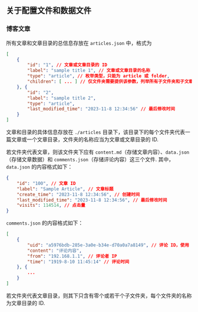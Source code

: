 ## 关于配置文件和数据文件

### 博客文章

所有文章和文章目录的总信息存放在 `articles.json` 中，格式为

```json
[
    {
        "id": "1", // 文章或文章目录的 ID
        "label": "sample title 1", // 文章或文章目录的名称
        "type": "article", // 枚举类型，只能为 article 或 folder,
        "children": [ ... ] // 仅文件夹需要提供该参数，列举所有子文件夹和子文章
    }, {
        "id": "2",
        "label": "sample title 2",
        "type": "article",
        "last_modified_time": "2023-11-8 12:34:56" // 最后修改时间
    }
]
```

文章和目录的具体信息存放在 `./articles` 目录下，该目录下的每个文件夹代表一篇文章或一个文章目录，文件夹的名称应当为文章或文章目录的 ID. 

若文件夹代表文章，则该文件夹下应有 `content.md`（存储文章内容）、`data.json`（存储文章数据）和 `comments.json`（存储评论内容）这三个文件. 其中，`data.json` 的内容格式如下：
```json
{
    "id": "100", // 文章 ID
    "label": "Sample Article", // 文章标题
    "create_time": "2023-11-8 12:34:56", // 创建时间
    "last_modified_time": "2023-11-8 12:34:56", // 最后修改时间
    "visits": 114514, // 点击量
}
```

`comments.json` 的内容格式如下：
```json
[
    {
        "uid": "a5976bdb-285e-3a0e-b34e-d70a0a7a8149", // 评论 ID，使用 UUID
        "content": "评论内容",
        "from": "192.168.1.1", // 评论者 IP
        "time": "1919-8-10 11:45:14" // 评论时间
    }, {
        ...
    }
]
```

若文件夹代表文章目录，则其下只含有零个或若干个子文件夹，每个文件夹的名称为文章目录的 ID.